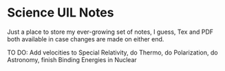 # Science UIL Notes

Just a place to store my ever-growing set of notes, I guess, Tex and PDF both available in case changes are made on either end. 

TO DO: Add velocities to Special Relativity, do Thermo, do Polarization, do Astronomy, finish Binding Energies in Nuclear
